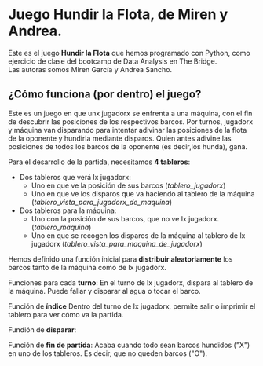 # Juego Hundir la Flota, de Miren y Andrea.

Este es el juego **Hundir la Flota** que hemos programado con Python, como ejercicio de clase del bootcamp de Data Analysis en The Bridge. \
Las autoras somos Miren García y Andrea Sancho.


## ¿Cómo funciona (por dentro) el juego?
Este es un juego en que unx jugadorx se enfrenta a una máquina, con el fin de descubrir las posiciones de los respectivos barcos.
Por turnos, jugadorx y máquina van disparando para intentar adivinar las posiciones de la flota de la oponente y hundirla mediante disparos.
Quien antes adivine las posiciones de todos los barcos de la oponente (es decir,los hunda), gana.

Para el desarrollo de la partida, necesitamos **4 tableros**:
  * Dos tableros que verá lx jugadorx:
    + Uno en que ve la posición de sus barcos (*tablero_jugadorx*)
    + Uno en que ve los disparos que va haciendo al tablero de la máquina (*tablero_vista_para_jugadorx_de_maquina*) 
  * Dos tableros para la máquina:
    + Uno con la posición de sus barcos, que no ve lx jugadorx. (*tablero_maquina*)
    + Uno en que se recogen los disparos de la máquina al tablero de lx jugadorx (*tablero_vista_para_maquina_de_jugadorx*) 

Hemos definido una función inicial para **distribuir aleatoriamente** los barcos tanto de la máquina como de lx jugadorx.

Funciones para cada **turno**:
  En el turno de lx jugadorx, dispara al tablero de la máquina. Puede fallar y disparar al agua o tocar el barco. 

Función de **índice**
  Dentro del turno de lx jugadorx, permite salir o imprimir el tablero para ver cómo va la partida.

Fundión de **disparar**:


Función de **fin de partida**:
  Acaba cuando todo sean barcos hundidos ("X") en uno de los tableros. Es decir, que no queden barcos ("O").

